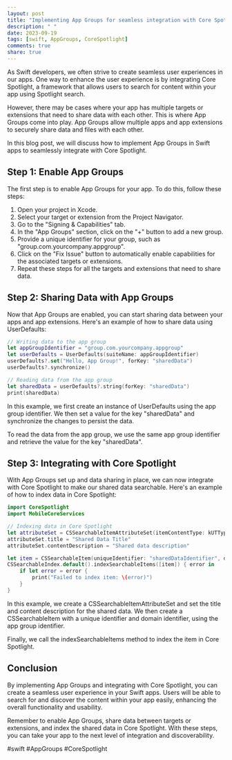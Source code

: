 ```yaml
---
layout: post
title: "Implementing App Groups for seamless integration with Core Spotlight in Swift apps"
description: " "
date: 2023-09-19
tags: [swift, AppGroups, CoreSpotlight]
comments: true
share: true
---
```


As Swift developers, we often strive to create seamless user experiences in our apps. One way to enhance the user experience is by integrating Core Spotlight, a framework that allows users to search for content within your app using Spotlight search.

However, there may be cases where your app has multiple targets or extensions that need to share data with each other. This is where App Groups come into play. App Groups allow multiple apps and app extensions to securely share data and files with each other.

In this blog post, we will discuss how to implement App Groups in Swift apps to seamlessly integrate with Core Spotlight.

## Step 1: Enable App Groups

The first step is to enable App Groups for your app. To do this, follow these steps:

1. Open your project in Xcode.
2. Select your target or extension from the Project Navigator.
3. Go to the "Signing & Capabilities" tab.
4. In the "App Groups" section, click on the "+" button to add a new group.
5. Provide a unique identifier for your group, such as "group.com.yourcompany.appgroup".
6. Click on the "Fix Issue" button to automatically enable capabilities for the associated targets or extensions.
7. Repeat these steps for all the targets and extensions that need to share data.

## Step 2: Sharing Data with App Groups

Now that App Groups are enabled, you can start sharing data between your apps and app extensions. Here's an example of how to share data using UserDefaults:

```swift
// Writing data to the app group
let appGroupIdentifier = "group.com.yourcompany.appgroup"
let userDefaults = UserDefaults(suiteName: appGroupIdentifier)
userDefaults?.set("Hello, App Group!", forKey: "sharedData")
userDefaults?.synchronize()

// Reading data from the app group
let sharedData = userDefaults?.string(forKey: "sharedData")
print(sharedData)
```

In this example, we first create an instance of UserDefaults using the app group identifier. We then set a value for the key "sharedData" and synchronize the changes to persist the data.

To read the data from the app group, we use the same app group identifier and retrieve the value for the key "sharedData".

## Step 3: Integrating with Core Spotlight

With App Groups set up and data sharing in place, we can now integrate with Core Spotlight to make our shared data searchable. Here's an example of how to index data in Core Spotlight:

```swift
import CoreSpotlight
import MobileCoreServices

// Indexing data in Core Spotlight
let attributeSet = CSSearchableItemAttributeSet(itemContentType: kUTTypeText as String)
attributeSet.title = "Shared Data Title"
attributeSet.contentDescription = "Shared data description"

let item = CSSearchableItem(uniqueIdentifier: "sharedDataIdentifier", domainIdentifier: "yourcompany.appgroup", attributeSet: attributeSet)
CSSearchableIndex.default().indexSearchableItems([item]) { error in
    if let error = error {
        print("Failed to index item: \(error)")
    }
}
```

In this example, we create a CSSearchableItemAttributeSet and set the title and content description for the shared data. We then create a CSSearchableItem with a unique identifier and domain identifier, using the app group identifier.

Finally, we call the indexSearchableItems method to index the item in Core Spotlight.

## Conclusion

By implementing App Groups and integrating with Core Spotlight, you can create a seamless user experience in your Swift apps. Users will be able to search for and discover the content within your app easily, enhancing the overall functionality and usability.

Remember to enable App Groups, share data between targets or extensions, and index the shared data in Core Spotlight. With these steps, you can take your app to the next level of integration and discoverability.

#swift #AppGroups #CoreSpotlight